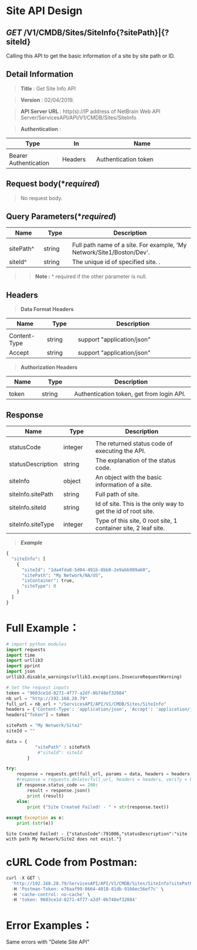 
# Site API Design

## ***GET*** /V1/CMDB/Sites/SiteInfo{?sitePath}|{?siteId}
Calling this API to get the basic information of a site by site path or ID.

## Detail Information

> **Title** : Get Site Info API<br>

> **Version** : 02/04/2019.

> **API Server URL** : http(s)://IP address of NetBrain Web API Server/ServicesAPI/API/V1/CMDB/Sites/SiteInfo

> **Authentication** : 

|**Type**|**In**|**Name**|
|------|------|------|
|<img width=100/>|<img width=100/>|<img width=500/>|
|Bearer Authentication| Headers | Authentication token | 

## Request body(****required***)

>No request body.

## Query Parameters(****required***)

|**Name**|**Type**|**Description**|
|------|------|------|
|<img width=100/>|<img width=100/>|<img width=500/>|
|sitePath^ | string  | Full path name of a site. For example, 'My Network/Site1/Boston/Dev'. |
|siteId^ | string  |  The unique id of specified site.  . |
>>**Note :** ^ required if the other parameter is null.

## Headers

> **Data Format Headers**

|**Name**|**Type**|**Description**|
|------|------|------|
|<img width=100/>|<img width=100/>|<img width=500/>|
| Content-Type | string  | support "application/json" |
| Accept | string  | support "application/json" |

> **Authorization Headers**

|**Name**|**Type**|**Description**|
|------|------|------|
|<img width=100/>|<img width=100/>|<img width=500/>|
| token | string  | Authentication token, get from login API. |

## Response

|**Name**|**Type**|**Description**|
|------|------|------|
|<img width=100/>|<img width=100/>|<img width=500/>|
|statusCode| integer | The returned status code of executing the API.  |
|statusDescription| string | The explanation of the status code.  |
|siteInfo | object | An object with the basic information of a site.  |
|siteInfo.sitePath | string | Full path of site.  |
|siteInfo.siteId| string | Id of site. This is the only way to get the id of root site. |
|siteInfo.siteType| integer | Type of this site, 0 root site, 1 container site, 2 leaf site.  |

> ***Example***


```python
{
  "siteInfo": [
    {
      "siteId": "1da4fda8-5d04-491b-8bb0-2e9abb989a60",
      "sitePath": "My Network/NA/US",
      "isContainer": true,
      "siteType": 0
    }
  ]
}
```

# Full Example：


```python
# import python modules 
import requests
import time
import urllib3
import pprint
import json
urllib3.disable_warnings(urllib3.exceptions.InsecureRequestWarning)

# Set the request inputs
token = "9603ce1d-8271-4f77-a2df-0b748ef32084"
nb_url = "http://192.168.28.79"
full_url = nb_url + "/ServicesAPI/API/V1/CMDB/Sites/SiteInfo"
headers = {'Content-Type': 'application/json', 'Accept': 'application/json'}
headers["Token"] = token

sitePath = "My Network/Site2"
siteId = ""

data = {
           "sitePath" : sitePath
            #"siteId": siteId
        } 

try:
    response = requests.get(full_url, params = data, headers = headers, verify = False)
    #response = requests.delete(full_url, headers = headers, verify = False)
    if response.status_code == 200:
        result = response.json()
        print (result)
    else:
        print ("Site Created Failed! - " + str(response.text))
    
except Exception as e:
    print (str(e)) 
```

    Site Created Failed! - {"statusCode":791006,"statusDescription":"site with path My Network/Site2 does not exist."}
    

# cURL Code from Postman: 


```python
curl -X GET \
  'http://192.168.28.79/ServicesAPI/API/V1/CMDB/Sites/SiteInfo?sitePath=My%20Network/Site2' \
  -H 'Postman-Token: e76aaf99-8664-4018-81db-9166ec56ef7c' \
  -H 'cache-control: no-cache' \
  -H 'token: 9603ce1d-8271-4f77-a2df-0b748ef32084'
```

# Error Examples：
Same errors with "Delete Site API"
